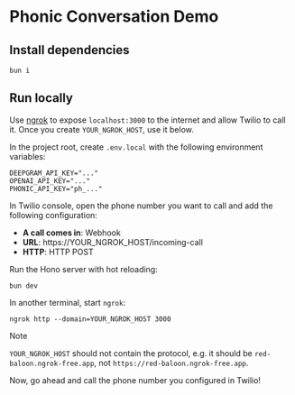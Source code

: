 # Phonic Conversation Demo

## Install dependencies

```
bun i
```

## Run locally

Use [ngrok](https://ngrok.com) to expose `localhost:3000` to the internet and allow Twilio to call it.
Once you create `YOUR_NGROK_HOST`, use it below.

In the project root, create `.env.local` with the following environment variables:

```
DEEPGRAM_API_KEY="..."
OPENAI_API_KEY="..."
PHONIC_API_KEY="ph_..."
```

In Twilio console, open the phone number you want to call and add the following configuration:

* __A call comes in__: Webhook
* __URL__: https://YOUR_NGROK_HOST/incoming-call
* __HTTP__: HTTP POST

Run the Hono server with hot reloading:

```
bun dev
```

In another terminal, start `ngrok`:

```
ngrok http --domain=YOUR_NGROK_HOST 3000
```

> [!NOTE]
> `YOUR_NGROK_HOST` should not contain the protocol, e.g. it should be `red-baloon.ngrok-free.app`, not `https://red-baloon.ngrok-free.app`.


Now, go ahead and call the phone number you configured in Twilio!
